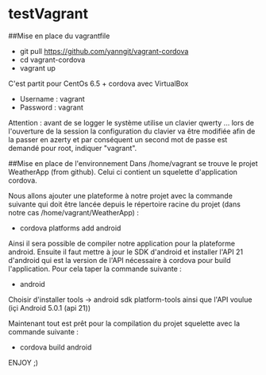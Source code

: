 # testVagrant
##Mise en place du vagrantfile

- git pull https://github.com/yanngit/vagrant-cordova
- cd vagrant-cordova
- vagrant up

C'est partit pour CentOs 6.5 + cordova avec VirtualBox

- Username : vagrant
- Password : vagrant

Attention : avant de se logger le système utilise un clavier qwerty ... lors de l'ouverture de la session la configuration du clavier va être modifiée afin de la passer en azerty et par conséquent un second mot de passe est demandé pour root, indiquer "vagrant".

##Mise en place de l'environnement
Dans /home/vagrant se trouve le projet WeatherApp (from github). Celui ci contient un squelette d'application cordova.

Nous allons ajouter une plateforme à notre projet avec la commande suivante qui doit être lancée depuis le répertoire racine du projet (dans notre cas /home/vagrant/WeatherApp)  :

- cordova platforms add android

Ainsi il sera possible de compiler notre application pour la plateforme android. Ensuite il faut mettre à jour le SDK d'android et installer l'API 21 d'android qui est la version de l'API nécessaire à cordova pour build l'application. Pour cela taper la commande suivante : 

- android

Choisir d'installer tools -> android sdk platform-tools ainsi que l'API voulue (içi Android 5.0.1 (api 21))

Maintenant tout est prêt pour la compilation du projet squelette avec la commande suivante :

- cordova build android 

ENJOY ;) 
